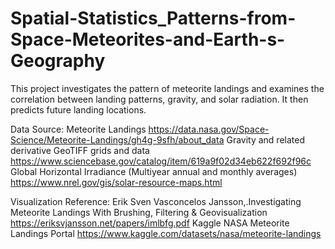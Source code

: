 # Spatial-Statistics_Patterns-from-Space-Meteorites-and-Earth-s-Geography
This project investigates the pattern of meteorite landings and examines the correlation between landing patterns, gravity, and solar radiation. It then predicts future landing locations. 

Data Source: 
Meteorite Landings https://data.nasa.gov/Space-Science/Meteorite-Landings/gh4g-9sfh/about_data 
Gravity and related derivative GeoTIFF grids and data https://www.sciencebase.gov/catalog/item/619a9f02d34eb622f692f96c
Global Horizontal Irradiance (Multiyear annual and monthly averages) https://www.nrel.gov/gis/solar-resource-maps.html 

Visualization Reference: 
Erik Sven Vasconcelos Jansson,.Investigating Meteorite Landings With Brushing, Filtering & Geovisualization https://eriksvjansson.net/papers/imlbfg.pdf 
Kaggle NASA Meteorite Landings Portal https://www.kaggle.com/datasets/nasa/meteorite-landings
